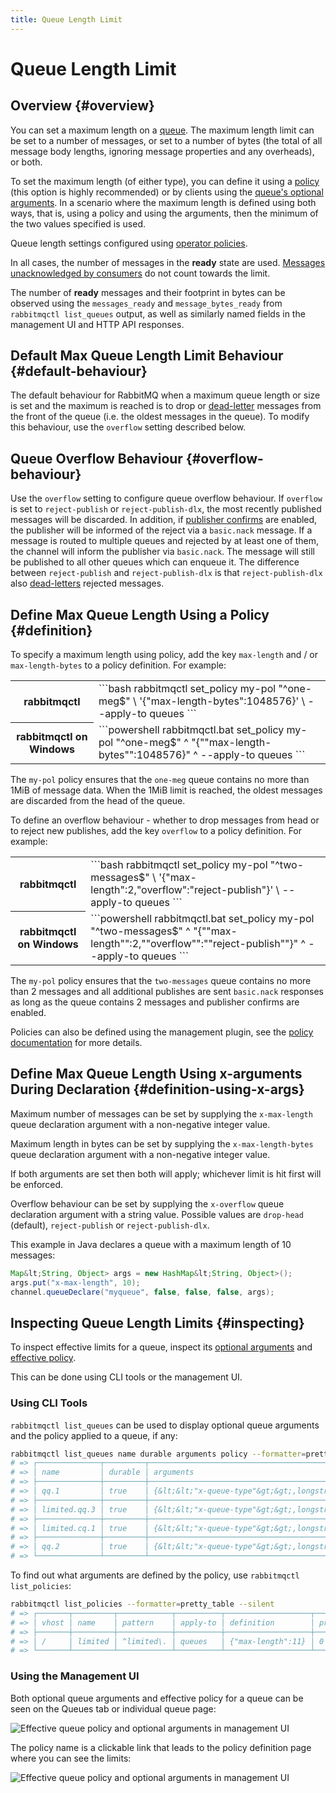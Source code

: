```yaml
---
title: Queue Length Limit
---
```

<!--
Copyright (c) 2005-2024 Broadcom. All Rights Reserved. The term "Broadcom" refers to Broadcom Inc. and/or its subsidiaries.

All rights reserved. This program and the accompanying materials
are made available under the terms of the under the Apache License,
Version 2.0 (the "License”); you may not use this file except in compliance
with the License. You may obtain a copy of the License at

https://www.apache.org/licenses/LICENSE-2.0

Unless required by applicable law or agreed to in writing, software
distributed under the License is distributed on an "AS IS" BASIS,
WITHOUT WARRANTIES OR CONDITIONS OF ANY KIND, either express or implied.
See the License for the specific language governing permissions and
limitations under the License.
-->

# Queue Length Limit

## Overview {#overview}

You can set a maximum length on a [queue](./queues). The maximum length limit can be set to a number of
messages, or set to a number of bytes (the total of all message body lengths, ignoring message properties and any overheads), or both.

To set the maximum length (of either type), you can
define it using a [policy](./parameters#policies) (this option is highly recommended)
or by clients using the [queue's optional arguments](./queues#optional-arguments).
In a scenario where the maximum length is defined using both ways, that is, using a policy and using the arguments, then the minimum of the two values specified is used.

Queue length settings configured using [operator policies](./parameters#operator-policies).

In all cases, the number of messages in the **ready** state are used. [Messages unacknowledged by consumers](./confirms)
do not count towards the limit.

The number of **ready** messages and their footprint in bytes can be observed
using the `messages_ready` and `message_bytes_ready` from
`rabbitmqctl list_queues` output, as well as similarly named fields in the management UI and HTTP API responses.


## Default Max Queue Length Limit Behaviour {#default-behaviour}

The default behaviour for RabbitMQ when a maximum queue length or
size is set and the maximum is reached is to drop or
[dead-letter](./dlx) messages from the front
of the queue (i.e. the oldest messages in the queue). To modify
this behaviour, use the `overflow` setting described below.


## Queue Overflow Behaviour {#overflow-behaviour}

Use the `overflow` setting to configure queue overflow
behaviour. If `overflow` is set to `reject-publish` or `reject-publish-dlx`,
the most recently published messages will be discarded. In addition, if
[publisher confirms](./confirms#publisher-confirms)
are enabled, the publisher will be informed of the reject via a
`basic.nack` message. If a message is routed to multiple
queues and rejected by at least one of them, the channel will inform
the publisher via `basic.nack`. The message will still be
published to all other queues which can enqueue it.
The difference between `reject-publish` and `reject-publish-dlx` is that
`reject-publish-dlx` also [dead-letters](./dlx) rejected messages.


## Define Max Queue Length Using a Policy {#definition}

To specify a maximum length using policy, add the key
`max-length` and / or `max-length-bytes`
to a policy definition. For example:

<table>
  <tr>
    <th>rabbitmqctl</th>
    <td>
```bash
rabbitmqctl set_policy my-pol "^one-meg$" \
  '{"max-length-bytes":1048576}' \
  --apply-to queues
```
    </td>
  </tr>
  <tr>
    <th>rabbitmqctl on Windows</th>
    <td>
```powershell
rabbitmqctl.bat set_policy my-pol "^one-meg$" ^
  "{""max-length-bytes"":1048576}" ^
  --apply-to queues
```
    </td>
  </tr>
</table>

The `my-pol` policy ensures that the `one-meg`
queue contains no more than 1MiB of message data. When the 1MiB limit
is reached, the oldest messages are discarded from the head of the
queue.

To define an overflow behaviour - whether to drop messages from head
or to reject new publishes, add the key `overflow` to a
policy definition. For example:

<table>
  <tr>
    <th>rabbitmqctl</th>
    <td>
```bash
rabbitmqctl set_policy my-pol "^two-messages$" \
  '{"max-length":2,"overflow":"reject-publish"}' \
  --apply-to queues
```
    </td>
  </tr>
  <tr>
    <th>rabbitmqctl on Windows</th>
    <td>
```powershell
rabbitmqctl.bat set_policy my-pol "^two-messages$" ^
  "{""max-length"":2,""overflow"":""reject-publish""}" ^
  --apply-to queues
```
    </td>
  </tr>
</table>

The `my-pol` policy ensures that the `two-messages`
queue contains no more than 2 messages and all additional publishes
are sent `basic.nack` responses as long as the queue
contains 2 messages and publisher confirms are enabled.

Policies can also be defined using the management plugin, see
the [policy documentation](./parameters#policies) for more details.


## Define Max Queue Length Using x-arguments During Declaration {#definition-using-x-args}

Maximum number of messages can be set by supplying the
`x-max-length` queue declaration argument with a
non-negative integer value.

Maximum length in bytes can be set by supplying the
`x-max-length-bytes` queue declaration argument with a
non-negative integer value.

If both arguments are set then both will apply; whichever limit
is hit first will be enforced.

Overflow behaviour can be set by supplying the
`x-overflow` queue declaration argument with a
string value. Possible values are `drop-head` (default),
`reject-publish` or `reject-publish-dlx`.

This example in Java declares a queue with a maximum length
of 10 messages:

```java
Map&lt;String, Object> args = new HashMap&lt;String, Object>();
args.put("x-max-length", 10);
channel.queueDeclare("myqueue", false, false, false, args);
```


## Inspecting Queue Length Limits {#inspecting}

To inspect effective limits for a queue, inspect its [optional arguments](./queues#optional-arguments) and
[effective policy](./parameters#policies).

This can be done using CLI tools or the management UI.

### Using CLI Tools

`rabbitmqctl list_queues` can be used to display optional queue arguments and the policy applied to a queue, if any:

```bash
rabbitmqctl list_queues name durable arguments policy --formatter=pretty_table --silent
# => ┌──────────────┬─────────┬──────────────────────────────────────────────────────────────────────┬─────────┐
# => │ name         │ durable │ arguments                                                            │ policy  │
# => ├──────────────┼─────────┼──────────────────────────────────────────────────────────────────────┼─────────┤
# => │ qq.1         │ true    │ {&lt;&lt;"x-queue-type"&gt;&gt;,longstr,&lt;&lt;"quorum"&gt;&gt;}{&lt;&lt;"x-max-length"&gt;&gt;,long,7} │         │
# => ├──────────────┼─────────┼──────────────────────────────────────────────────────────────────────┼─────────┤
# => │ limited.qq.3 │ true    │ {&lt;&lt;"x-queue-type"&gt;&gt;,longstr,&lt;&lt;"quorum"&gt;&gt;}                            │ limited │
# => ├──────────────┼─────────┼──────────────────────────────────────────────────────────────────────┼─────────┤
# => │ limited.cq.1 │ true    │ {&lt;&lt;"x-queue-type"&gt;&gt;,longstr,&lt;&lt;"classic"&gt;&gt;}                           │ limited │
# => ├──────────────┼─────────┼──────────────────────────────────────────────────────────────────────┼─────────┤
# => │ qq.2         │ true    │ {&lt;&lt;"x-queue-type"&gt;&gt;,longstr,&lt;&lt;"quorum"&gt;&gt;}                            │         │
# => └──────────────┴─────────┴──────────────────────────────────────────────────────────────────────┴─────────┘
```

To find out what arguments are defined by the policy, use `rabbitmqctl list_policies`:

```bash
rabbitmqctl list_policies --formatter=pretty_table --silent
# => ┌───────┬─────────┬────────────┬──────────┬───────────────────┬──────────┐
# => │ vhost │ name    │ pattern    │ apply-to │ definition        │ priority │
# => ├───────┼─────────┼────────────┼──────────┼───────────────────┼──────────┤
# => │ /     │ limited │ ^limited\. │ queues   │ {"max-length":11} │ 0        │
# => └───────┴─────────┴────────────┴──────────┴───────────────────┴──────────┘
```

### Using the Management UI

Both optional queue arguments and effective policy for a queue can be seen on the Queues tab or individual queue page:

<img class="screenshot" src="img/limits/max_length_queues_page.png" alt="Effective queue policy and optional arguments in management UI" title="Effective queue policy and optional arguments in management UI" />

The policy name is a clickable link that leads to the policy definition page where you
can see the limits:

<img class="screenshot" src="img/limits/max_length_policy_definition.png" alt="Effective queue policy and optional arguments in management UI" title="Effective queue policy and optional arguments in management UI" />
